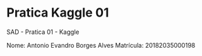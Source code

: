 # Pratica Kaggle 01
SAD - Pratica 01 - Kaggle

Nome: Antonio Evandro Borges Alves
Matrícula: 20182035000198
